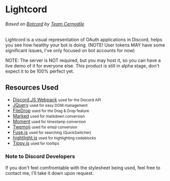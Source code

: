 # Lightcord
###### Based on [Botcord](https://github.com/TeamCernodile/Botcord) by [Team Cernodile](https://github.com/TeamCernodile)
Lightcord is a visual representation of OAuth applications in Discord, helps you see how healthy your bot is doing.
(NOTE! User tokens MAY have some significant issues, I've only focused on bot accounts for now)

NOTE: The server is NOT required, but you may host it, so you can have a live demo of it for everyone else.
This product is still in alpha stage, don't expect it to be 100% perfect yet.

## Resources Used
- [Discord.JS Webpack](http://github.com/hydrabolt/discord.js/tree/webpack) <small>used for the Discord API</small>
- [JQuery](http://jquery.com) <small>used for easy DOM management</small>
- [FileDrop](http://filedropjs.org) <small>used for the Drag & Drop feature</small>
- [Marked](https://github.com/chjj/marked) <small>used for markdown conversion</small>
- [Moment](http://momentjs.com) <small>used for timestamp conversion</small>
- [Twemoji](https://github.com/twitter/twemoji) <small>used for emoji conversion</small>
- [Fuse.js](http://fusejs.io) <small>used for searching (QuickSwitcher)</small>
- [hightlight.js](http://hightlightjs.com) <small>used for highlighting codeblocks</small>
- [Tippy.js](https://github.com/atomiks/tippyjs) <small>used for tooltips</small>

### Note to Discord Developers
If you don't feel comfromtable with the stylesheet being used, feel free to contact me, I'll take it down upon request.

